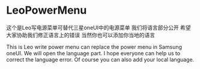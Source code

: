 # LeoPowerMenu
这个是Leo写电源菜单可替代三星oneUI中的电源菜单
我们将语言部分公开
希望大家协助我们修正语言上的错误
当然你也可以添加你当地的语言


This is Leo write power menu can replace the power menu in Samsung oneUI. We will open the language part. I hope everyone can help us to correct the language error. Of course you can also add your local language.

